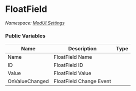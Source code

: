 # FloatField

*Namespace: [ModUI.Settings](API/ModUI/Settings.md)*

### Public Variables

| Name           | Description             | Type                                               |
| -------------- | ----------------------- | -------------------------------------------------- |
| Name           | FloatField Name         | <value v="string"/>                                |
| ID             | FloatField ID           | <value v="string"/>                                |
| Value          | FloatField Value        | <value v="float"/>                                 |
| OnValueChanged | FloatField Change Event | <class c="Action"/><type><value v="float"/></type> |